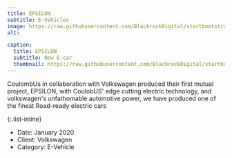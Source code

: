 ```yaml
---
title: EPSILON
subtitle: E-Vehicles
image: https://raw.githubusercontent.com/BlackrockDigital/startbootstrap-agency/master/src/assets/img/portfolio/03-full.jpg
alt: 

caption:
  title: EPSILON
  subtitle: New E-car
  thumbnail: https://raw.githubusercontent.com/BlackrockDigital/startbootstrap-agency/master/src/assets/img/portfolio/03-thumbnail.jpg
---
```

  CoulombUs in collaboration with Volkswagen produced their first mutual project, EPSILON, with CoulobUS' edge cutting electric technology, and volkswagen's unfathomable automotive power, we have produced one of the finest Road-ready electric cars

{:.list-inline}
- Date: January 2020
- Client: Volkswagen
- Category: E-Vehicle

